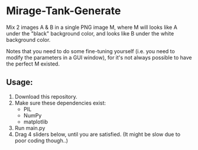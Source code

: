 # Mirage-Tank-Generate
Mix 2 images A & B in a single PNG image M, 
where M will looks like A under the "black" background color, 
and looks like B under the white background color. 

Notes that you need to do some fine-tuning yourself (i.e. you need to modify the parameters in a GUI window), 
for it's not always possible to have the perfect M existed. 

## Usage:

1. Download this repository.
2. Make sure these dependencies exist:
    - PIL
    - NumPy
    - matplotlib
3. Run main.py
4. Drag 4 sliders below, until you are satisfied. (It might be slow due to poor coding though..)
